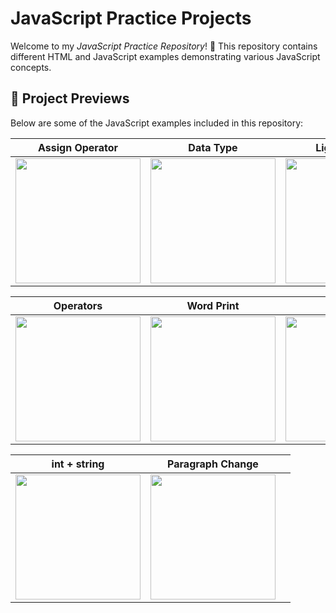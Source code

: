 # JavaScript Practice Projects

Welcome to my *JavaScript Practice Repository*! 🚀 This repository contains different HTML and JavaScript examples demonstrating various JavaScript concepts.

## 📌 Project Previews

Below are some of the JavaScript examples included in this repository:

| **Assign Operator** | **Data Type** | **Light ON OFF** |
|--------------------|--------------|------------------|
| <img width="200" src="https://github.com/user-attachments/assets/9a07603c-68d2-4b49-9734-31a13f563b5e" /> | <img width="200" src="https://github.com/user-attachments/assets/b6e5a6a0-0591-4467-9a18-d8afaeadee6f" /> | <img width="200" src="https://github.com/user-attachments/assets/4a3c20f0-2500-468e-94f0-3b0e3d0e2533" /> |

| **Operators** | **Word Print** | **Date** |
|-------------|--------------|----------|
| <img width="200" src="https://github.com/user-attachments/assets/20abb801-1ab8-4e4f-aa17-78b9ce73b2b6" /> | <img width="200" src="https://github.com/user-attachments/assets/640c5071-ff95-46f9-a613-10f2bfc456d5" /> | <img width="200" src="https://github.com/user-attachments/assets/9c7c2e88-5baf-4e2d-b6f9-37b2b1c89b4e" /> |

| **int + string** | **Paragraph Change** |  |
|-----------------|--------------------|--|
| <img width="200" src="https://github.com/user-attachments/assets/1d2a1e2b-3f8a-4a23-a5dc-28c2d13dabc3" /> | <img width="200" src="https://github.com/user-attachments/assets/7e0c5d3f-42a7-4a7e-9dbe-1f3d1b3e4a92" /> |  |


